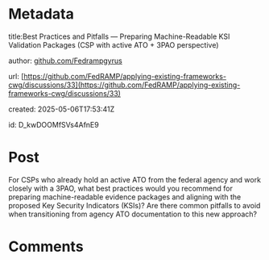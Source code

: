 # Metadata

title:Best Practices and Pitfalls — Preparing Machine-Readable KSI Validation Packages (CSP with active ATO + 3PAO perspective)

author: [github.com/Fedrampgyrus](https://github.com/Fedrampgyrus)

url: [https://github.com/FedRAMP/applying-existing-frameworks-cwg/discussions/33](https://github.com/FedRAMP/applying-existing-frameworks-cwg/discussions/33)

created: 2025-05-06T17:53:41Z

id: D_kwDOOMfSVs4AfnE9



# Post

For CSPs who already hold an active ATO from the federal agency and work closely with a 3PAO, what best practices would you recommend for preparing machine-readable evidence packages and aligning with the proposed Key Security Indicators (KSIs)? Are there common pitfalls to avoid when transitioning from agency ATO documentation to this new approach?

# Comments



